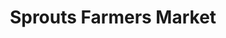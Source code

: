 ---
title: "Sprouts Farmers Market"
url: /peoria/sprouts-farmers-market-west-happy-valley-parkway/
shop: supermarket
---